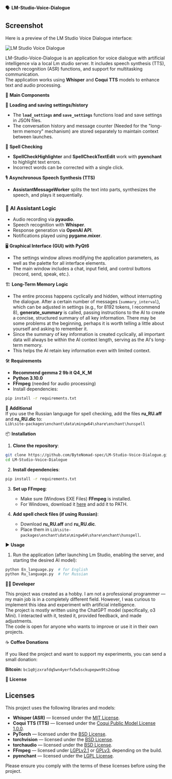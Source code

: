 🗣️ **LM-Studio-Voice-Dialogue**

## Screenshot  
Here is a preview of the LM Studio Voice Dialogue interface:  

![LM Studio Voice Dialogue](media/screenshot.png)

LM-Studio-Voice-Dialogue is an application for voice dialogue with artificial intelligence via a local Lm studio server. It includes speech synthesis (TTS), speech recognition (ASR) functions, and support for multitasking communication.  
The application works using **Whisper** and **Coqui TTS** models to enhance text and audio processing.

🚀 **Main Components**

🔧 **Loading and saving settings/history** 
- The **`load_settings` and `save_settings`** functions load and save settings in JSON files. 
- The conversation history and message counter (Needed for the "long-term memory" mechanism) are stored separately to maintain context between launches.

📝 **Spell Checking**  
- **SpellCheckHighlighter** and **SpellCheckTextEdit** work with **pyenchant** to highlight text errors.  
- Incorrect words can be corrected with a single click.

🎙️ **Asynchronous Speech Synthesis (TTS)**  
- **AssistantMessageWorker** splits the text into parts, synthesizes the speech, and plays it sequentially.

### 🧠 **AI Assistant Logic**  
- Audio recording via **pyaudio**.  
- Speech recognition with **Whisper**.  
- Response generation via **OpenAI API**.  
- Notifications played using **pygame.mixer**.

🖥️ **Graphical Interface (GUI) with PyQt6**  
- The settings window allows modifying the application parameters, as well as the palette for all interface elements.  
- The main window includes a chat, input field, and control buttons (record, send, speak, etc.).

🏗️ **Long-Term Memory Logic**  
- The entire process happens cyclically and hidden, without interrupting the dialogue. After a certain number of messages (`summary_interval`), which can be adjusted in settings (e.g., for 8192 tokens, I recommend 8), **generate_summary** is called, passing instructions to the AI to create a concise, structured summary of all key information. There may be some problems at the beginning, perhaps it is worth telling a little about yourself and asking to remember it.  
- Since the summary of key information is created cyclically, all important data will always be within the AI context length, serving as the AI's long-term memory.  
- This helps the AI retain key information even with limited context.

🛠️ **Requirements**  
- **Recommend gemma 2 9b it Q4_K_M**  
- **Python 3.10.0**  
- **FFmpeg** (needed for audio processing)  
- Install dependencies:  

```bash
pip install -r requirements.txt
```

🔹 **Additional**  
If you use the Russian language for spell checking, add the files **ru_RU.aff** and **ru_RU.dic** to:  
`Lib\site-packages\enchant\data\mingw64\share\enchant\hunspell`

📦 **Installation**

1. **Clone the repository**:  

```bash
git clone https://github.com/ByteNomad-spec/LM-Studio-Voice-Dialogue.git
cd LM-Studio-Voice-Dialogue
```

2. **Install dependencies**:  

```bash
pip install -r requirements.txt
```

3. **Set up FFmpeg**:  
   - Make sure (Windows EXE Files) **FFmpeg** is installed.  
   - For Windows, download it [here](https://ffmpeg.org/download.html) and add it to PATH.

4. **Add spell check files (if using Russian)**:  
   - Download **ru_RU.aff** and **ru_RU.dic**.  
   - Place them in `Lib\site-packages\enchant\data\mingw64\share\enchant\hunspell`.

▶️ **Usage**

1. Run the application (after launching Lm Studio, enabling the server, and starting the desired AI model):  

```bash
python En_language.py  # for English  
python Ru_language.py  # for Russian  
```

👨‍💻 **Developer**

This project was created as a hobby. I am not a professional programmer — my main job is in a completely different field. However, I was curious to implement this idea and experiment with artificial intelligence.  
The project is mostly written using the ChatGPT model (specifically, o3 Mini). I interacted with it, tested it, provided feedback, and made adjustments.  
The code is open for anyone who wants to improve or use it in their own projects.

☕ **Coffee Donations**

If you liked the project and want to support my experiments, you can send a small donation:  

**Bitcoin:** `bc1q0jzxrafdq5wn4yerfx5w5sckupepwn9ts2dxwp`

📜 **License**

## Licenses

This project uses the following libraries and models:

- **Whisper (ASR)** — licensed under the [MIT License](https://opensource.org/licenses/MIT).
- **Coqui TTS (TTS)** — licensed under the [Coqui Public Model License 1.0.0](https://github.com/coqui-ai/TTS/blob/main/LICENSE).
- **PyTorch** — licensed under the [BSD License](https://opensource.org/licenses/BSD-3-Clause).
- **torchvision** — licensed under the [BSD License](https://opensource.org/licenses/BSD-3-Clause).
- **torchaudio** — licensed under the [BSD License](https://opensource.org/licenses/BSD-3-Clause).
- **FFmpeg** — licensed under [LGPLv2.1](https://www.ffmpeg.org/legal.html) or [GPLv3](https://www.ffmpeg.org/legal.html), depending on the build.
- **pyenchant** — licensed under the [LGPL License](https://opensource.org/licenses/LGPL-3.0).

Please ensure you comply with the terms of these licenses before using the project.
